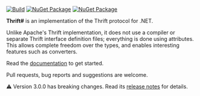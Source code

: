 [![Build](https://img.shields.io/appveyor/ci/SolalPirelli/ThriftSharp.svg?style=flat-square)](https://ci.appveyor.com/project/SolalPirelli/ThriftSharp)
[![NuGet Package](https://img.shields.io/nuget/v/ThriftSharp.svg?style=flat-square&label=ThriftSharp)](https://www.nuget.org/packages/ThriftSharp/)
[![NuGet Package](https://img.shields.io/nuget/v/ThriftSharp.Extensions.svg?style=flat-square&label=ThriftSharp.Extensions)](https://www.nuget.org/packages/ThriftSharp.Extensions/)

**Thrift#** is an implementation of the Thrift protocol for .NET.

Unlike Apache's Thrift implementation, it does not use a compiler or separate Thrift interface definition files; everything is done using attributes.
This allows complete freedom over the types, and enables interesting features such as converters.

Read the [documentation](https://github.com/SolalPirelli/ThriftSharp/wiki) to get started.

Pull requests, bug reports and suggestions are welcome.

:warning: Version 3.0.0 has breaking changes. Read its [release notes](https://github.com/SolalPirelli/ThriftSharp/releases/tag/v3.0.0) for details.
